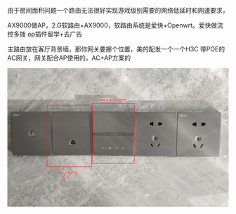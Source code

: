 由于房间面积问题一个路由无法很好实现游戏级别需要的网络低延时和网速要求，

AX9000做AP，2.G软路由+AX9000，软路由系统是爱快+Openwrt。爱快做流控多拨  op插件留学+去广告

主路由放在客厅背景墙，那你网关要挪个位置，美的配发一个一个H3C 带POE的AC网关，网关配合AP使用的，AC+AP方案的

![image-20221221193558129](https://raw.githubusercontent.com/qkd90/figureBed/main/202212211935443.png)